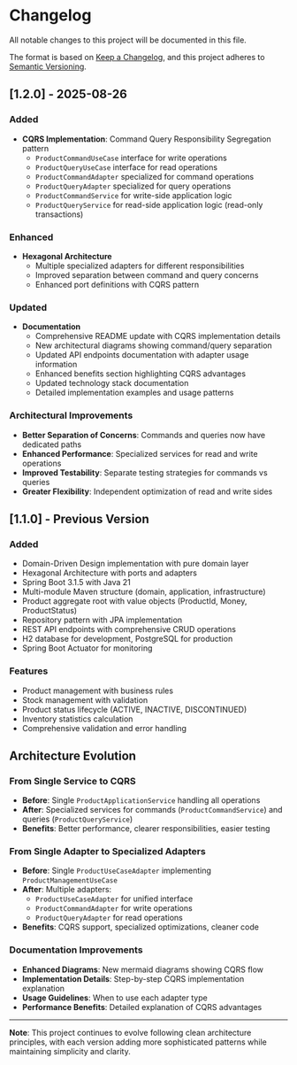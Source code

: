 # Changelog

All notable changes to this project will be documented in this file.

The format is based on [Keep a Changelog](https://keepachangelog.com/en/1.0.0/),
and this project adheres to [Semantic Versioning](https://semver.org/spec/v2.0.0.html).

## [1.2.0] - 2025-08-26

### Added
- **CQRS Implementation**: Command Query Responsibility Segregation pattern
  - `ProductCommandUseCase` interface for write operations
  - `ProductQueryUseCase` interface for read operations  
  - `ProductCommandAdapter` specialized for command operations
  - `ProductQueryAdapter` specialized for query operations
  - `ProductCommandService` for write-side application logic
  - `ProductQueryService` for read-side application logic (read-only transactions)

### Enhanced
- **Hexagonal Architecture**
  - Multiple specialized adapters for different responsibilities
  - Improved separation between command and query concerns
  - Enhanced port definitions with CQRS pattern

### Updated
- **Documentation**
  - Comprehensive README update with CQRS implementation details
  - New architectural diagrams showing command/query separation
  - Updated API endpoints documentation with adapter usage information
  - Enhanced benefits section highlighting CQRS advantages
  - Updated technology stack documentation
  - Detailed implementation examples and usage patterns

### Architectural Improvements
- **Better Separation of Concerns**: Commands and queries now have dedicated paths
- **Enhanced Performance**: Specialized services for read and write operations
- **Improved Testability**: Separate testing strategies for commands vs queries
- **Greater Flexibility**: Independent optimization of read and write sides

## [1.1.0] - Previous Version

### Added
- Domain-Driven Design implementation with pure domain layer
- Hexagonal Architecture with ports and adapters
- Spring Boot 3.1.5 with Java 21
- Multi-module Maven structure (domain, application, infrastructure)
- Product aggregate root with value objects (ProductId, Money, ProductStatus)
- Repository pattern with JPA implementation
- REST API endpoints with comprehensive CRUD operations
- H2 database for development, PostgreSQL for production
- Spring Boot Actuator for monitoring

### Features
- Product management with business rules
- Stock management with validation
- Product status lifecycle (ACTIVE, INACTIVE, DISCONTINUED)
- Inventory statistics calculation
- Comprehensive validation and error handling

## Architecture Evolution

### From Single Service to CQRS
- **Before**: Single `ProductApplicationService` handling all operations
- **After**: Specialized services for commands (`ProductCommandService`) and queries (`ProductQueryService`)
- **Benefits**: Better performance, clearer responsibilities, easier testing

### From Single Adapter to Specialized Adapters  
- **Before**: Single `ProductUseCaseAdapter` implementing `ProductManagementUseCase`
- **After**: Multiple adapters:
  - `ProductUseCaseAdapter` for unified interface
  - `ProductCommandAdapter` for write operations
  - `ProductQueryAdapter` for read operations
- **Benefits**: CQRS support, specialized optimizations, cleaner code

### Documentation Improvements
- **Enhanced Diagrams**: New mermaid diagrams showing CQRS flow
- **Implementation Details**: Step-by-step CQRS implementation explanation
- **Usage Guidelines**: When to use each adapter type
- **Performance Benefits**: Detailed explanation of CQRS advantages

---

**Note**: This project continues to evolve following clean architecture principles, with each version adding more sophisticated patterns while maintaining simplicity and clarity.
